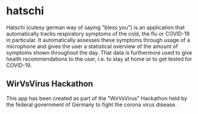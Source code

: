 # hatschi

Hatschi (cutesy german way of saying "bless you") is an application that
automatically tracks respiratory symptoms of the cold, the flu or COVID-19 in
particular. It automatically assesses these symptoms through usage of a
microphone and gives the user a statistical overview of the amount of symptoms
shown throughout the day. That data is furthermore used to give health
recommendations to the user, i.e. to stay at home or to get tested for COVID-19.

## WirVsVirus Hackathon

This app has been created as part of the "WirVsVirus" Hackathon held by the
federal government of Germany to fight the corona virus disease.

